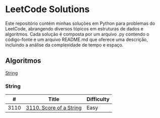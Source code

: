 # LeetCode Solutions

Este repositório contém minhas soluções em Python para problemas do LeetCode, abrangendo diversos tópicos em estruturas de dados 
e algoritmos. Cada solução é composta por um arquivo .py contendo o código-fonte e um arquivo README.md que oferece uma 
descrição, incluindo a análise da complexidade de tempo e espaço.

## Algoritmos

[String](https://github.com/vitorAugusto2/leetcode-solution/tree/main?tab=readme-ov-file#string)

### String

|  #  | Title                   | Difficulty    |
|-----|-------------------------| ------------- |
| 3110| [3110. Score of a String](https://github.com/vitorAugusto2/leetcode-solution/tree/main/problems/3110.%20Score%20of%20a%20String) | Easy          |
